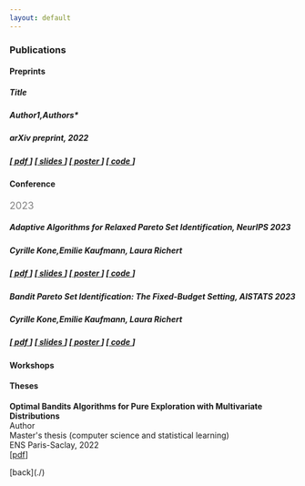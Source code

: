 ```yaml
---
layout: default
---
```


### Publications
#### Preprints
##### **Title**
##### **Author1**,_Authors*_
##### arXiv preprint, 2022
##### [<a href="#"> pdf </a>] [<a href="#"> slides </a>] [<a href="#"> poster </a>] [<a href="#"> code </a>]

#### Conference
<p style="font-size: 13pt; color: gray;">2023</p>

##### **Adaptive Algorithms for Relaxed Pareto Set Identification, NeurIPS 2023**
##### **Cyrille Kone**,_Emilie Kaufmann_, _Laura Richert_
##### [<a href="https://papers.nips.cc/paper_files/paper/2023/hash/6e976e7930460b5c3167a104ba8cc39c-Abstract-Conference.html"> pdf </a>] [<a href="https://neurips.cc/media/neurips-2023/Slides/70119.pdf"> slides </a>] [<a href="https://neurips.cc/media/PosterPDFs/NeurIPS%202023/70119.png?t=1699958617.924882"> poster </a>] [<a href="#"> code </a>]

##### **Bandit Pareto Set Identification: The Fixed-Budget Setting, AISTATS 2023**
##### **Cyrille Kone**,_Emilie Kaufmann_, _Laura Richert_
##### [<a href="https://proceedings.mlr.press/v238/kone24a.html"> pdf </a>] [<a href="#"> slides </a>] [<a href="https://virtual.aistats.org/media/PosterPDFs/AISTATS%202024/6844.png?t=1714622203.9607217"> poster </a>] [<a href="#"> code </a>]

<!-- #### Journal -->

#### Workshops

#### Theses
<p>
<b>Optimal Bandits Algorithms for Pure Exploration with Multivariate Distributions</b><br>
Author<br>
Master's thesis (computer science and statistical learning)<br>
ENS Paris-Saclay, 2022<br>
[<a href="{{"/assets/pdf/master_thesis.pdf"  | absolute_url }}">pdf</a>]
</p>
[back](./)